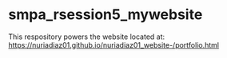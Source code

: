 # smpa_rsession5_mywebsite
This respository powers the website located at: 
https://nuriadiaz01.github.io/nuriadiaz01_website-/portfolio.html
